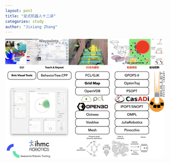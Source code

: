 ```yaml
---
layout: post
title: "足式机器人十二讲"
categories: study
author: "Jixiang Zhang"
---
```


![](/images/hack.jpeg)